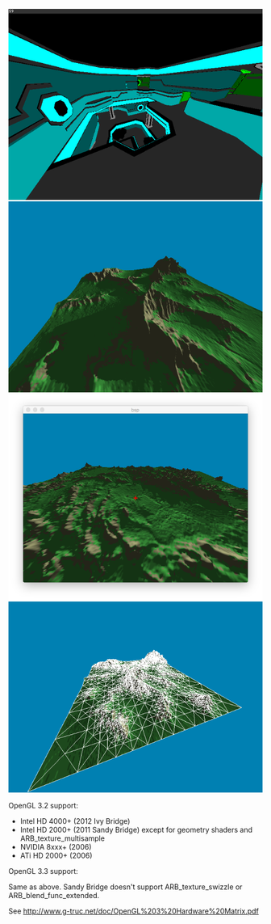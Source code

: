 ![BSP renderer](screenshots/bsp.png)
![Terrain renderer](screenshots/hm.png)
![Terrain paging](screenshots/tiles.png)
![Binary Triangle Tree renderer](screenshots/btt.png)

OpenGL 3.2 support:

- Intel HD 4000+ (2012 Ivy Bridge)
- Intel HD 2000+ (2011 Sandy Bridge) except for geometry shaders and
  ARB_texture_multisample
- NVIDIA 8xxx+ (2006)
- ATi HD 2000+ (2006)

OpenGL 3.3 support:

Same as above. Sandy Bridge doesn't support ARB_texture_swizzle or
ARB_blend_func_extended.

See http://www.g-truc.net/doc/OpenGL%203%20Hardware%20Matrix.pdf
